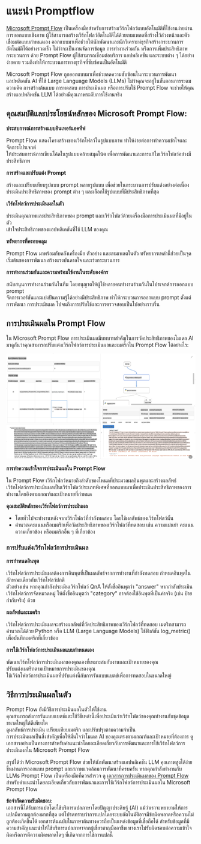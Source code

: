 # **แนะนำ Promptflow**

[Microsoft Prompt Flow](https://microsoft.github.io/promptflow/index.html?WT.mc_id=aiml-138114-kinfeylo) เป็นเครื่องมือสำหรับการสร้างเวิร์กโฟลว์แบบอัตโนมัติที่ใช้งานง่ายผ่านการออกแบบเชิงภาพ ผู้ใช้สามารถสร้างเวิร์กโฟลว์อัตโนมัติได้ด้วยเทมเพลตที่สร้างไว้ล่วงหน้าและตัวเชื่อมต่อแบบกำหนดเอง ออกแบบมาเพื่อช่วยให้นักพัฒนาและนักวิเคราะห์ธุรกิจสร้างกระบวนการอัตโนมัติได้อย่างรวดเร็ว ไม่ว่าจะเป็นงานจัดการข้อมูล การทำงานร่วมกัน หรือการเพิ่มประสิทธิภาพกระบวนการ ด้วย Prompt Flow ผู้ใช้สามารถเชื่อมต่อบริการ แอปพลิเคชัน และระบบต่าง ๆ ได้อย่างง่ายดาย รวมถึงทำให้กระบวนการทางธุรกิจที่ซับซ้อนเป็นอัตโนมัติ

Microsoft Prompt Flow ถูกออกแบบมาเพื่อช่วยลดความซับซ้อนในกระบวนการพัฒนาแอปพลิเคชัน AI ที่ใช้ Large Language Models (LLMs) ไม่ว่าคุณจะอยู่ในขั้นตอนการระดมความคิด การสร้างต้นแบบ การทดสอบ การประเมินผล หรือการปรับใช้ Prompt Flow จะช่วยให้คุณสร้างแอปพลิเคชัน LLM ได้อย่างมีคุณภาพระดับการใช้งานจริง

## คุณสมบัติและประโยชน์หลักของ Microsoft Prompt Flow:

**ประสบการณ์การสร้างแบบอินเทอร์แอคทีฟ**

Prompt Flow แสดงโครงสร้างของเวิร์กโฟลว์ในรูปแบบภาพ ทำให้ง่ายต่อการทำความเข้าใจและจัดการโปรเจกต์  
ให้ประสบการณ์การเขียนโค้ดในรูปแบบคล้ายสมุดโน้ต เพื่อการพัฒนาและการแก้ไขเวิร์กโฟลว์อย่างมีประสิทธิภาพ  

**การสร้างและปรับแต่ง Prompt**

สร้างและเปรียบเทียบรูปแบบ prompt หลายรูปแบบ เพื่อช่วยในกระบวนการปรับแต่งอย่างต่อเนื่อง  
ประเมินประสิทธิภาพของ prompt ต่าง ๆ และเลือกใช้รูปแบบที่มีประสิทธิภาพที่สุด  

**เวิร์กโฟลว์การประเมินผลในตัว**

ประเมินคุณภาพและประสิทธิภาพของ prompt และเวิร์กโฟลว์ด้วยเครื่องมือการประเมินผลที่มีอยู่ในตัว  
เข้าใจประสิทธิภาพของแอปพลิเคชันที่ใช้ LLM ของคุณ  

**ทรัพยากรที่ครอบคลุม**

Prompt Flow มาพร้อมกับคลังเครื่องมือ ตัวอย่าง และเทมเพลตในตัว ทรัพยากรเหล่านี้ช่วยเป็นจุดเริ่มต้นของการพัฒนา สร้างแรงบันดาลใจ และเร่งกระบวนการ  

**การทำงานร่วมกันและความพร้อมใช้งานในระดับองค์กร**

สนับสนุนการทำงานร่วมกันในทีม โดยอนุญาตให้ผู้ใช้หลายคนทำงานร่วมกันในโปรเจกต์การออกแบบ prompt  
จัดการเวอร์ชันและแบ่งปันความรู้ได้อย่างมีประสิทธิภาพ ทำให้กระบวนการออกแบบ prompt ตั้งแต่การพัฒนา การประเมินผล ไปจนถึงการปรับใช้และการตรวจสอบเป็นไปอย่างราบรื่น  

## การประเมินผลใน Prompt Flow

ใน Microsoft Prompt Flow การประเมินผลมีบทบาทสำคัญในการวัดประสิทธิภาพของโมเดล AI มาดูกันว่าคุณสามารถปรับแต่งเวิร์กโฟลว์การประเมินผลและเมตริกใน Prompt Flow ได้อย่างไร:

![PFVizualise](../../../../../translated_images/pfvisualize.93c453890f4088830217fa7308b1a589058ed499bbfff160c85676066b5cbf2d.th.png)

**การทำความเข้าใจการประเมินผลใน Prompt Flow**

ใน Prompt Flow เวิร์กโฟลว์หมายถึงลำดับของโหนดที่ประมวลผลอินพุตและสร้างผลลัพธ์ เวิร์กโฟลว์การประเมินผลเป็นเวิร์กโฟลว์ประเภทพิเศษที่ออกแบบมาเพื่อประเมินประสิทธิภาพของการทำงานโดยอิงตามเกณฑ์และเป้าหมายที่กำหนด  

**คุณสมบัติหลักของเวิร์กโฟลว์การประเมินผล**

- โดยทั่วไปจะทำงานหลังจากเวิร์กโฟลว์ที่กำลังทดสอบ โดยใช้ผลลัพธ์ของเวิร์กโฟลว์นั้น  
- คำนวณคะแนนหรือเมตริกเพื่อวัดประสิทธิภาพของเวิร์กโฟลว์ที่ทดสอบ เช่น ความแม่นยำ คะแนนความเกี่ยวข้อง หรือเมตริกอื่น ๆ ที่เกี่ยวข้อง  

### การปรับแต่งเวิร์กโฟลว์การประเมินผล

**การกำหนดอินพุต**

เวิร์กโฟลว์การประเมินผลต้องการอินพุตที่เป็นผลลัพธ์จากการทำงานที่กำลังทดสอบ กำหนดอินพุตในลักษณะเดียวกับเวิร์กโฟลว์ปกติ  
ตัวอย่างเช่น หากคุณกำลังประเมินเวิร์กโฟลว์ QnA ให้ตั้งชื่ออินพุตว่า "answer" หากกำลังประเมินเวิร์กโฟลว์การจัดหมวดหมู่ ให้ตั้งชื่ออินพุตว่า "category" อาจต้องใช้อินพุตที่เป็นค่าจริง (เช่น ป้ายกำกับจริง) ด้วย  

**ผลลัพธ์และเมตริก**

เวิร์กโฟลว์การประเมินผลจะสร้างผลลัพธ์ที่วัดประสิทธิภาพของเวิร์กโฟลว์ที่ทดสอบ เมตริกสามารถคำนวณได้ด้วย Python หรือ LLM (Large Language Models) ใช้ฟังก์ชัน log_metric() เพื่อบันทึกเมตริกที่เกี่ยวข้อง  

**การใช้เวิร์กโฟลว์การประเมินผลแบบกำหนดเอง**

พัฒนาเวิร์กโฟลว์การประเมินผลของคุณเองที่เหมาะสมกับงานและเป้าหมายของคุณ  
ปรับแต่งเมตริกตามเป้าหมายการประเมินของคุณ  
ใช้เวิร์กโฟลว์การประเมินผลที่ปรับแต่งนี้กับการรันแบบแบตช์เพื่อการทดสอบในขนาดใหญ่  

## วิธีการประเมินผลในตัว

Prompt Flow ยังมีวิธีการประเมินผลในตัวให้ใช้งาน  
คุณสามารถส่งการรันแบบแบตช์และใช้วิธีเหล่านี้เพื่อประเมินว่าเวิร์กโฟลว์ของคุณทำงานกับชุดข้อมูลขนาดใหญ่ได้ดีเพียงใด  
ดูผลลัพธ์การประเมิน เปรียบเทียบเมตริก และปรับปรุงตามความจำเป็น  
การประเมินผลเป็นสิ่งสำคัญเพื่อให้มั่นใจว่าโมเดล AI ของคุณตรงตามเกณฑ์และเป้าหมายที่ต้องการ ดูเอกสารอย่างเป็นทางการสำหรับคำแนะนำโดยละเอียดเกี่ยวกับการพัฒนาและการใช้เวิร์กโฟลว์การประเมินผลใน Microsoft Prompt Flow  

สรุปได้ว่า Microsoft Prompt Flow ช่วยให้นักพัฒนาสร้างแอปพลิเคชัน LLM คุณภาพสูงได้ง่ายขึ้นผ่านการออกแบบ prompt และสภาพแวดล้อมการพัฒนาที่ครบครัน หากคุณกำลังทำงานกับ LLMs Prompt Flow เป็นเครื่องมือที่ควรสำรวจ ดู [เอกสารการประเมินผลของ Prompt Flow](https://learn.microsoft.com/azure/machine-learning/prompt-flow/how-to-develop-an-evaluation-flow?view=azureml-api-2?WT.mc_id=aiml-138114-kinfeylo) สำหรับคำแนะนำโดยละเอียดเกี่ยวกับการพัฒนาและการใช้เวิร์กโฟลว์การประเมินผลใน Microsoft Prompt Flow

**ข้อจำกัดความรับผิดชอบ**:  
เอกสารนี้ได้รับการแปลโดยใช้บริการแปลภาษาโดยปัญญาประดิษฐ์ (AI) แม้ว่าเราจะพยายามให้การแปลมีความถูกต้องมากที่สุด แต่โปรดทราบว่าการแปลโดยระบบอัตโนมัติอาจมีข้อผิดพลาดหรือความไม่ถูกต้องเกิดขึ้นได้ เอกสารต้นฉบับในภาษาต้นทางควรถือเป็นแหล่งข้อมูลที่เชื่อถือได้ สำหรับข้อมูลที่มีความสำคัญ แนะนำให้ใช้บริการแปลภาษาจากผู้เชี่ยวชาญมืออาชีพ ทางเราไม่รับผิดชอบต่อความเข้าใจผิดหรือการตีความผิดพลาดใดๆ ที่เกิดจากการใช้การแปลนี้